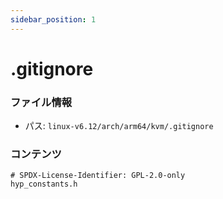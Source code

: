 ```yaml
---
sidebar_position: 1
---
```

# .gitignore

### ファイル情報

- パス: `linux-v6.12/arch/arm64/kvm/.gitignore`

### コンテンツ

```gitignore
# SPDX-License-Identifier: GPL-2.0-only
hyp_constants.h

```

